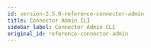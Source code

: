 ```yaml
---
id: version-2.5.0-reference-connector-admin
title: Connector Admin CLI
sidebar_label: Connector Admin CLI
original_id: reference-connector-admin
---
```


